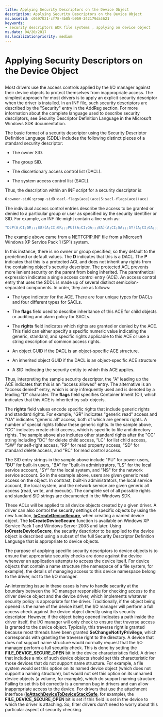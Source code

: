 ```yaml
---
title: Applying Security Descriptors on the Device Object
description: Applying Security Descriptors on the Device Object
ms.assetid: c0697021-cf78-4b85-b959-342179da5621
keywords:
- security descriptors WDK file systems , applying on device object
ms.date: 04/20/2017
ms.localizationpriority: medium
---
```


# Applying Security Descriptors on the Device Object


## <span id="ddk_applying_security_descriptors_on_the_device_object_if"></span><span id="DDK_APPLYING_SECURITY_DESCRIPTORS_ON_THE_DEVICE_OBJECT_IF"></span>


Most drivers use the access controls applied by the I/O manager against their device objects to protect themselves from inappropriate access. The simplest approach for most drivers is to apply an explicit security descriptor when the driver is installed. In an INF file, such security descriptors are described by the "Security" entry in the AddReg section. For more information about the complete language used to describe security descriptors, see Security Descriptor Definition Language in the Microsoft Windows SDK documentation.

The basic format of a security descriptor using the Security Descriptor Definition Language (SDDL) includes the following distinct pieces of a standard security descriptor:

-   The owner SID.

-   The group SID.

-   The discretionary access control list (DACL).

-   The system access control list (SACL).

Thus, the description within an INF script for a security descriptor is:

```cpp
O:owner-sidG:group-sidD:dacl-flags(ace)(ace)S:sacl-flags(ace)(ace)
```

The individual access control entries describe the access to be granted or denied to a particular group or user as specified by the security identifier or SID. For example, an INF file might contain a line such as:

```cpp
"D:P(A;CI;GR;;;BU)(A;CI;GR;;;PU)(A;CI;GA;;;BA)(A;CI;GA;;;SY)(A;CI;GA;;;NS)(A;CI;GA;;;LS)(A;CI;CCDCLCSWRPSDRC;;;S-1-5-32-556)"
```

The example above came from a NETTCPIP.INF file from a Microsoft Windows XP Service Pack 1 (SP1) system.

In this instance, there is no owner or group specified, so they default to the predefined or default values. The **D** indicates that this is a DACL. The **P** indicates that this is a protected ACL and does not inherit any rights from the containing object's security descriptor. The protected ACL prevents more lenient security on the parent from being inherited. The parenthetical expression indicates a single access control entry (ACE). An access control entry that uses the SDDL is made up of several distinct semicolon-separated components. In order, they are as follows:

-   The type indicator for the ACE. There are four unique types for DACLs and four different types for SACLs.

-   The **flags** field used to describe inheritance of this ACE for child objects or auditing and alarm policy for SACLs.

-   The **rights** field indicates which rights are granted or denied by the ACE. This field can either specify a specific numeric value indicating the generic, standard, and specific rights applicable to this ACE or use a string description of common access rights.

-   An object GUID if the DACL is an object-specific ACE structure.

-   An inherited object GUID if the DACL is an object-specific ACE structure

-   A SID indicating the security entity to which this ACE applies.

Thus, interpreting the sample security descriptor, the "A" leading up the ACE indicates that this is an "access allowed" entry. The alternative is an "access denied" entry, which is only infrequently used and is denoted by a leading "D" character. The **flags** field specifies Container Inherit (CI), which indicates that this ACE is inherited by sub-objects.

The **rights** field values encode specific rights that include generic rights and standard rights. For example, "GR" indicates "generic read" access and "GA" indicates "generic all" access, both of which are generic rights. A number of special rights follow these generic rights. In the sample above, "CC" indicates create child access, which is specific to file and directory rights. The sample above also includes other standard rights after the "CC" string including "DC" for delete child access, "LC" for list child access, "SW" for self-right access, "RP" for read property access, "SD" for standard delete access, and "RC" for read control access.

The SID entry strings in the sample above include "PU" for power users, "BU" for built-in users, "BA" for "built-in administrators, "LS" for the local service account, "SY" for the local system, and "NS" for the network service account. So in the example above, users are given generic read access on the object. In contrast, built-in administrators, the local service account, the local system, and the network service are given generic all access (read, write, and execute). The complete set of all possible rights and standard SID strings are documented in the Windows SDK.

These ACLs will be applied to all device objects created by a given driver. A driver can also control the security settings of specific objects by using the new function, [**IoCreateDeviceSecure**](https://docs.microsoft.com/windows-hardware/drivers/ddi/content/wdmsec/nf-wdmsec-wdmlibiocreatedevicesecure), when creating a named device object. The **IoCreateDeviceSecure** function is available on Windows XP Service Pack 1 and Windows Server 2003 and later. Using **IoCreateDeviceSecure**, the security descriptor to be applied to the device object is described using a subset of the full Security Descriptor Definition Language that is appropriate to device objects.

The purpose of applying specific security descriptors to device objects is to ensure that appropriate security checks are done against the device whenever an application attempts to access the device itself. For device objects that contain a name structure (the namespace of a file system, for example), the details of managing access to this device namespace belong to the driver, not to the I/O manager.

An interesting issue in these cases is how to handle security at the boundary between the I/O manager responsible for checking access to the driver device object and the device driver, which implements whatever security policy is appropriate for the driver. Traditionally, if the object being opened is the name of the device itself, the I/O manager will perform a full access check against the device object directly using its security descriptor. However, if the object being opened indicates a path inside the driver itself, the I/O manager will only check to ensure that traverse access is granted to the device object. Typically, this traverse right is granted because most threads have been granted **SeChangeNotifyPrivilege**, which corresponds with granting the traverse right to the directory. A device that does not support name structure would normally request that the I/O manager perform a full security check. This is done by setting the **FILE\_DEVICE\_SECURE\_OPEN** bit in the device characteristics field. A driver that includes a mix of such device objects should set this characteristic for those devices that do not support name structure. For example, a file system would set this option on its named device object (which does not support a naming structure), but would not set this option on its unnamed device objects (a volume, for example), which do support naming structure. Failing to set this bit correctly is a common bug in drivers and can allow inappropriate access to the device. For drivers that use the attachment interface ([**IoAttachDeviceToDeviceStackSafe**](https://docs.microsoft.com/windows-hardware/drivers/ddi/content/ntddk/nf-ntddk-ioattachdevicetodevicestacksafe), for example), the **FILE\_DEVICE\_SECURE\_OPEN** bit is set if this field is set in the device to which the driver is attaching. So, filter drivers don't need to worry about this particular aspect of security checking.

 

 




